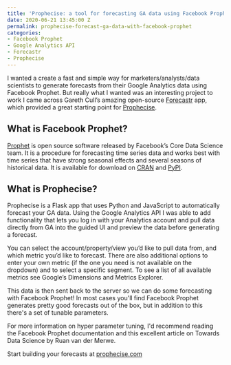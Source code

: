 ```yaml
---
title: 'Prophecise: a tool for forecasting GA data using Facebook Prophet'
date: 2020-06-21 13:45:00 Z
permalink: prophecise-forecast-ga-data-with-facebook-prophet
categories:
- Facebook Prophet
- Google Analytics API
- Forecastr
- Prophecise
---
```


<amp-img src="/assets/images/screely-1592742794169.png" width="929" height="510" layout="responsive"></amp-img>

I wanted a create a fast and simple way for marketers/analysts/data scientists to generate forecasts from their Google Analytics data using Facebook Prophet. But really what I wanted was an interesting project to work I came across Gareth Cull’s amazing open-source [Forecastr](https://github.com/garethcull/forecastr) app, which provided a great starting point for [Prophecise](https://prophecise.com).

## What is Facebook Prophet?

[Prophet](https://facebook.github.io/prophet/) is open source software released by Facebook’s Core Data Science team. It is a procedure for forecasting time series data and works best with time series that have strong seasonal effects and several seasons of historical data. It is available for download on [CRAN](https://cran.r-project.org/package=prophet) and [PyPI](https://pypi.python.org/pypi/fbprophet/).

## What is Prophecise?

Prophecise is a Flask app that uses Python and JavaScript to automatically forecast your GA data. Using the Google Analytics API I was able to add functionality that lets you log in with your Analytics account and pull data directly from GA into the guided UI and preview the data before generating a forecast.

You can select the account/property/view you’d like to pull data from, and which metric you’d like to forecast. There are also additional options to enter your own metric (if the one you need is not available on the dropdown) and to select a specific segment. To see a list of all available metrics see Google’s Dimensions and Metrics Explorer.

This data is then sent back to the server so we can do some forecasting with Facebook Prophet! In most cases you'll find Facebook Prophet generates pretty good forecasts out of the box, but in addition to this there's a set of tunable parameters.

For more information on hyper parameter tuning, I'd recommend reading the Facebook Prophet documentation and this excellent article on Towards Data Science by Ruan van der Merwe.

Start building your forecasts at [prophecise.com](https://prophecise.com)
